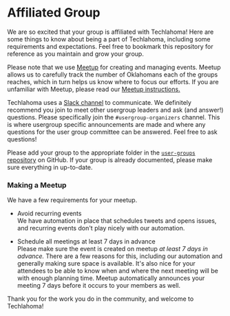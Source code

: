 # Affiliated Group

We are so excited that your group is affiliated with Techlahoma! Here are some things to know about being a part of Techlahoma, including some requirements and expectations. Feel free to bookmark this repository for reference as you maintain and grow your group.  

Please note that we use [Meetup](https://www.meetup.com/) for creating and managing events. Meetup allows us to carefully track the number of Oklahomans each of the groups reaches, which in turn helps us know where to focus our efforts. If you are unfamiliar with Meetup, please read our [Meetup instructions.](https://github.com/techlahoma/user-group-docs/blob/master/Meetup-Events.md)  

Techlahoma uses a [Slack channel](http://slack.techlahoma.org/) to communicate. We definitely recommend you join to meet other usergroup leaders and ask (and answer!) questions. Please specifically join the `#usergroup-organizers` channel. This is where usergroup specific announcements are made and where any questions for the user group committee can be answered. Feel free to ask questions!  

Please add your group to the appropriate folder in the [`user-groups` repository](https://github.com/techlahoma/user-groups) on GitHub. If your group is already documented, please make sure everything in up-to-date.  

### Making a Meetup

We have a few requirements for your meetup. 

- Avoid recurring events  
  We have automation in place that schedules tweets and opens issues, and recurring events don't play nicely with our automation.
  
- Schedule all meetings at least 7 days in advance  
  Please make sure the event is created on meetup *at least 7 days in advance.* There are a few reasons for this, including our automation and generally making sure space is available. It's also nice for your attendees to be able to know when and where the next meeting will be with enough planning time. Meetup automatically announces your meeting 7 days before it occurs to your members as well.


Thank you for the work you do in the community, and welcome to Techlahoma!
